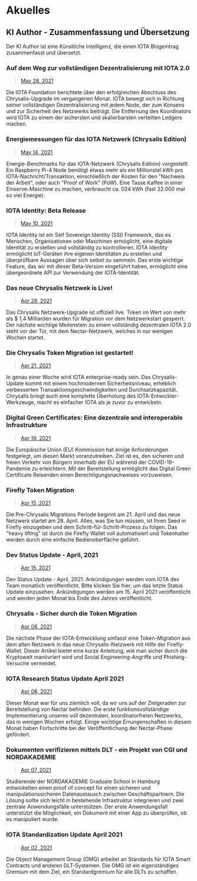 # Akuelles

## KI Author - Zusammenfassung und Übersetzung
Der KI Author ist eine Künstliche Intelligenz, die einen IOTA Blogeintrag zusammenfasst und übersetzt.


### Auf dem Weg zur vollständigen Dezentralisierung mit IOTA 2.0

> [May 28, 2021](https://blog.iota.org/path-towards-full-decentralization-with-iota-2-0/)

Die IOTA Foundation berichtete über den erfolgreichen Abschluss des Chrysalis-Upgrade im vergangenen Monat. IOTA bewegt sich in Richtung seiner vollständigen Dezentralisierung mit jedem Node, der zum Konsens und zur Sicherheit des Netzwerks beiträgt. Die Entfernung des Koordinators wird IOTA zu einem der sichersten und skalierbarsten verteilten Ledgers machen.

### Energiemessungen für das IOTA Netzwerk (Chrysalis Edition)

> [May 14, 2021](https://blog.iota.org/internal-energy-benchmarks-for-iota/)

Energie-Benchmarks für das IOTA-Netzwerk (Chrysalis Edition) vorgestellt. Ein Raspberry Pi-4 Node benötigt etwas mehr als ein Millionstel kWh pro IOTA-Nachricht/Transaktion, einschließlich der Kosten für den "Nachweis der Arbeit", oder auch "Proof of Work" (PoW). Eine Tasse Kaffee in einer Einserve-Maschine zu machen, verbraucht ca. 024 kWh (fast 22.000 mal so viel Energie).


### IOTA Identity: Beta Release
> [May 10, 2021](https://blog.iota.org/iota-identity-beta-release/)

IOTA Identity ist ein Self Sovereign Identity (SSI) Framework, das es Menschen, Organisationen oder Maschinen ermöglicht, eine digitale Identität zu erstellen und vollständig zu kontrollieren. IOTA Identity ermöglicht IoT-Geräten ihre eigenen Identitäten zu erstellen und überprüfbare Aussagen über sich selbst zu sammeln. Das erste wichtige Feature, das wir mit dieser Beta-Version eingeführt haben, ermöglicht eine übergeordnete API zur Verwendung der IOTA-Identität.

### Das neue Chrysalis Netzwek is Live!
> [Apr 28, 2021](https://blog.iota.org/the-new-chrysalis-network-is-live/)

Das Chrysalis Netzwerk-Upgrade ist offiziell live. Token im Wert von mehr als $ 1,4 Milliarden wurden für Migration vor dem Netzwerkstart gesperrt. Der nächste wichtige Meilenstein zu einem vollständig dezentralen IOTA 2.0 steht vor der Tür, mit dem Nectar-Netzwerk, welches in nur wenigen Wochen startet.

### Die Chrysalis Token Migration ist gestartet!
> [Apr 21, 2021](https://blog.iota.org/the-chrysalis-token-migration-starts-now/)

In genau einer Woche wird IOTA enterprise-ready sein. Das Chrysalis-Update kommt mit einem hochmodernen Sicherheitsniveau, erheblich verbesserten Transaktionsgeschwindigkeiten und Durchsatzkapazität. Chrysalis bringt auch eine komplette Überholung des IOTA-Entwickler-Werkzeuge, macht es einfacher IOTA als je zuvor zu entwickeln.

### Digital Green Certificates: Eine dezentrale and interoperable Infrastrukture

> [Apr 19, 2021](https://blog.iota.org/digital-green-certificates-a-decentralized-and-interoperable-infrastructure/)

Die Europäische Union (EU) Kommission hat einige Anforderungen festgelegt, um diesen Markt voranzutreiben. Ziel ist es, den sicheren und freien Verkehr von Bürgern innerhalb der EU während der COVID-19-Pandemie zu erleichtern. Mit der Bereitstellung ermöglicht das Digital Green Certificate Reisenden einen Berechtigungsnachweises vorzuweisen.

### Firefly Token Migration

> [Apr 15, 2021](https://blog.iota.org/firefly-token-migration/)

Die Pre-Chrysalis Migrations Periode beginnt am 21. April und das neue Netzwerk startet am 28. April. Alles, was Sie tun müssen, ist Ihren Seed in Firefly einzugeben und dem Schritt-für-Schritt-Prozess zu folgen. Das "heavy lifting" ist durch die Firefly Wallet voll automatisiert und Tokenhalter werden durch eine einfache Bedienoberfläche geführt.


 ### Dev Status Update - April, 2021
> [Apr 15, 2021](https://blog.iota.org/dev-status-update-april-2021/)

Dev Status Update - April, 2021. Ankündigungen werden vom IOTA dev Team monatlich veröffentlicht. Bitte klicken Sie hier, um das letzte Status Update einzusehen. Ankündigungen werden am 15. April 2021 veröffentlicht und werden jeden Monat bis Ende des Jahres veröffentlicht.

 ### Chrysalis - Sicher durch die Token Migration
 > [Apr 08, 2021](https://blog.iota.org/security-during-token-migration/)

Die nächste Phase der IOTA-Entwicklung umfasst eine Token-Migration aus dem alten Netzwerk in das neue Chrysalis-Netzwerk mit Hilfe der Firefly-Wallet. Dieser Artikel bietet eine kurze Anleitung, wie man sicher durch die Kryptowelt manövriert wird und Social Engineering-Angriffe und Phishing-Versuche vermeidet.

### IOTA Research Status Update April 2021
> [Apr 08, 2021](https://blog.iota.org/iota-research-status-updateapril-2021/)

Dieser Monat war für uns ziemlich voll, da wir uns auf der Zielgeraden zur Bereitstellung von Nectar befinden. Die erste funktionsvollständige Implementierung unseres voll dezentralen, koordinatorfreien Netzwerks, das in wenigen Wochen erfolgt. Einige wichtige Errungenschaften in diesem Monat haben Fortschritte bei der Veröffentlichung der Nectar-Phase gefördert.

 ### Dokumenten verifizieren mittels DLT - ein Projekt von CGI und NORDAKADEMIE
 > [Apr 07, 2021](https://blog.iota.org/enabling-document-authenticity-through-dlt-a-project-by-cgi-and-nordakademie/)

Studierende der NORDAKADEMIE Graduate School in Hamburg entwickelten einen proof of concept für einen sicheren und manipulationssicheren Datenaustausch zwischen Geschäftspartnern. Die Lösung sollte sich leicht in bestehende Infrastruktur integrieren und zwei zentrale Anwendungsfälle unterstützen. Der erste Anwendungsfall unterstützt die Möglichkeit, ein Dokument mit einer App zu überprüfen, ob es manipuliert wurde.

### IOTA Standardization Update April 2021
> [Apr 02, 2021](https://blog.iota.org/iota-standardization-update-april-2021/)

Die Object Management Group (OMG) arbeitet an Standards für IOTA Smart Contracts und anderen DLT-Systemen. Die OMG ist ein eigenständiges Gremium mit dem Ziel, ein Standardgremium für alle DLTs zu schaffen.


